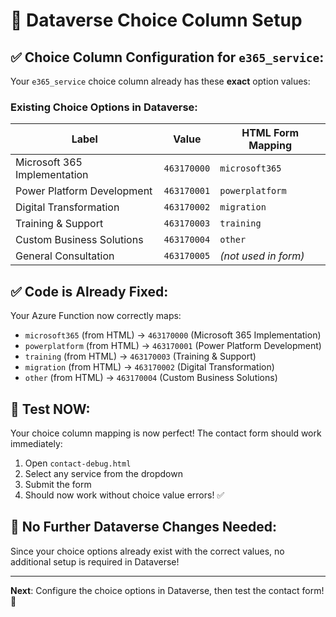 # 🎯 **Dataverse Choice Column Setup**

## ✅ **Choice Column Configuration for `e365_service`:**

Your `e365_service` choice column already has these **exact** option values:

### **Existing Choice Options in Dataverse:**

| **Label** | **Value** | **HTML Form Mapping** |
|-----------|-----------|------------------------|
| Microsoft 365 Implementation | `463170000` | `microsoft365` |
| Power Platform Development | `463170001` | `powerplatform` |
| Digital Transformation | `463170002` | `migration` |
| Training & Support | `463170003` | `training` |
| Custom Business Solutions | `463170004` | `other` |
| General Consultation | `463170005` | *(not used in form)* |

## ✅ **Code is Already Fixed:**

Your Azure Function now correctly maps:
- `microsoft365` (from HTML) → `463170000` (Microsoft 365 Implementation)
- `powerplatform` (from HTML) → `463170001` (Power Platform Development)
- `training` (from HTML) → `463170003` (Training & Support)
- `migration` (from HTML) → `463170002` (Digital Transformation)
- `other` (from HTML) → `463170004` (Custom Business Solutions)

## 🧪 **Test NOW:**

Your choice column mapping is now perfect! The contact form should work immediately:
1. Open `contact-debug.html`
2. Select any service from the dropdown
3. Submit the form
4. Should now work without choice value errors! ✅

## 🎯 **No Further Dataverse Changes Needed:**

Since your choice options already exist with the correct values, no additional setup is required in Dataverse!

---

**Next**: Configure the choice options in Dataverse, then test the contact form! 🚀
